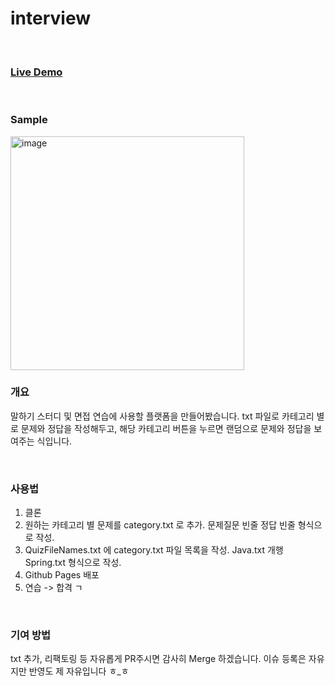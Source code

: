 # interview

<br>

### [Live Demo](https://hj-rich.github.io/interview/)

<br>

### Sample

<img width="374" alt="image" src="https://user-images.githubusercontent.com/62681566/178159011-4000d88d-707f-4bfe-a153-1435426d2572.png">


<br>

### 개요

말하기 스터디 및 면접 연습에 사용할 플랫폼을 만들어봤습니다.
txt 파일로 카테고리 별로 문제와 정답을 작성해두고,
해당 카테고리 버튼을 누르면 랜덤으로 문제와 정답을 보여주는 식입니다.

<br>

### 사용법

1. 클론
2. 원하는 카테고리 별 문제를 category.txt 로 추가. 문제질문 빈줄 정답 빈줄 형식으로 작성.
3. QuizFileNames.txt 에 category.txt 파일 목록을 작성. Java.txt 개행 Spring.txt 형식으로 작성.
4. Github Pages 배포
5. 연습 -> 합격 ㄱ

<br>

### 기여 방법

txt 추가, 리팩토링 등 자유롭게 PR주시면 감사히 Merge 하겠습니다.
이슈 등록은 자유지만 반영도 제 자유입니다 ㅎ_ㅎ

